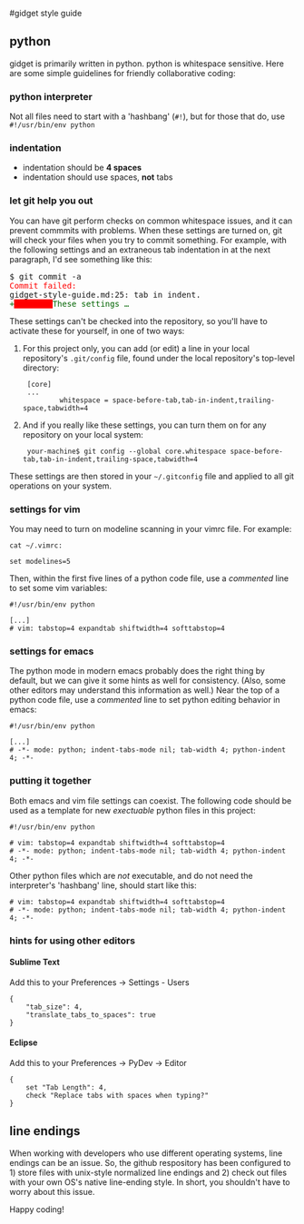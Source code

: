 #gidget style guide

## python
gidget is primarily written in python.  python is whitespace sensitive.  Here are some simple guidelines for friendly collaborative coding:


### python interpreter
Not all files need to start with a 'hashbang' (`#!`), but for those that do, use `#!/usr/bin/env python`

### indentation
- indentation should be **4 spaces**
- indentation should use spaces, **not** tabs

### let git help you out
You can have git perform checks on common whitespace issues, and it can prevent commmits with problems. When these settings are turned on, git will check your files when you try to commit something.  For example, with the following settings and an extraneous tab indentation in at the next paragraph, I'd see something like this:

<pre>
$ git commit -a
<font color="red">Commit failed:</font>
gidget-style-guide.md:25: tab in indent.
<font style="color: darkgreen">+</font><font style="background-color: red">&nbsp;&nbsp;&nbsp;&nbsp;&nbsp;&nbsp;&nbsp;&nbsp;</font><font style="color: darkgreen">These settings &hellip; </font>
</pre>


These settings can't be checked into the repository, so you'll have to activate these for yourself, in one of two ways:

1. For this project only, you can add (or edit) a line in your local repository's `.git/config` file, found under the local repository's top-level directory:

        [core]
        ...
                whitespace = space-before-tab,tab-in-indent,trailing-space,tabwidth=4

2. And if you really like these settings, you can turn them on for any repository on your local system:

        your-machine$ git config --global core.whitespace space-before-tab,tab-in-indent,trailing-space,tabwidth=4
 These settings are then stored in your `~/.gitconfig` file and applied to all git operations on your system.


### settings for vim
You may need to turn on modeline scanning in your vimrc file.  For example:

```
cat ~/.vimrc:

set modelines=5
```

Then, within the first five lines of a python code file, use a _commented_ line to set some vim variables:

```
#!/usr/bin/env python

[...]
# vim: tabstop=4 expandtab shiftwidth=4 softtabstop=4

```

### settings for emacs
The python mode in modern emacs probably does the right thing by default, but we can give it some hints as well for consistency.  (Also, some other editors may understand this information as well.)  Near the top of a python code file, use a _commented_ line to set python editing behavior in emacs:

```
#!/usr/bin/env python

[...]
# -*- mode: python; indent-tabs-mode nil; tab-width 4; python-indent 4; -*-

```

### putting it together
Both emacs and vim file settings can coexist.  The following code should be used as a template for new _exectuable_ python files in this project:

```
#!/usr/bin/env python

# vim: tabstop=4 expandtab shiftwidth=4 softtabstop=4
# -*- mode: python; indent-tabs-mode nil; tab-width 4; python-indent 4; -*-

```

Other python files which are _not_ executable, and do not need the interpreter's 'hashbang' line, should start like this:

```
# vim: tabstop=4 expandtab shiftwidth=4 softtabstop=4
# -*- mode: python; indent-tabs-mode nil; tab-width 4; python-indent 4; -*-

```

### hints for using other editors

#### Sublime Text


Add this to your Preferences -> Settings - Users
```
{
	"tab_size": 4,
    "translate_tabs_to_spaces": true
}
```

#### Eclipse


Add this to your Preferences -> PyDev -> Editor
```
{
	set "Tab Length": 4,
    check "Replace tabs with spaces when typing?"
}
```

## line endings

When working with developers who use different operating systems, line endings can be an issue. So, the github respository has been configured to 1) store files with unix-style normalized line endings and 2) check out files with your own OS's native line-ending style. In short, you shouldn't have to worry about this issue.


Happy coding!

